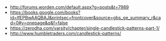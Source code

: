 - http://forums.worden.com/default.aspx?g=posts&t=7989
- https://books.google.com/books?id=lfEPBwAAQBAJ&printsec=frontcover&source=gbs_ge_summary_r&cad=0#v=onepage&q&f=false
- https://zerodha.com/varsity/chapter/single-candlestick-patterns-part-1/
- http://www.humbletraders.com/candlestick-patterns/
